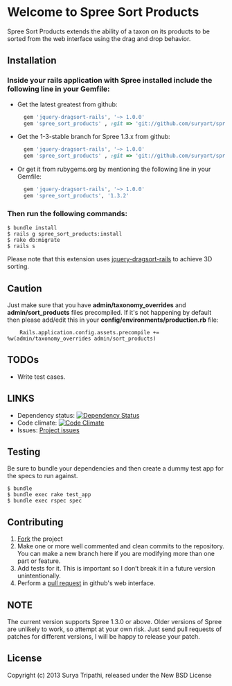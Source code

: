 # Welcome to Spree Sort Products

Spree Sort Products extends the ability of a taxon on its products to be sorted from the web interface using the drag and drop behavior.

## Installation

### Inside your rails application with Spree installed include the following line in your Gemfile:
  * Get the latest greatest from github: 
    
      ```ruby
        gem 'jquery-dragsort-rails', '~> 1.0.0'
        gem 'spree_sort_products' , :git => 'git://github.com/suryart/spree_sort_products.git'
      ```

  * Get the 1-3-stable branch for Spree 1.3.x from github: 
    
      ```ruby
        gem 'jquery-dragsort-rails', '~> 1.0.0'
        gem 'spree_sort_products' , :git => 'git://github.com/suryart/spree_sort_products.git', :branch => '1-3-stable'
      ```

  * Or get it from rubygems.org by mentioning the following line in your Gemfile:
    
      ```ruby 
        gem 'jquery-dragsort-rails', '~> 1.0.0'
        gem 'spree_sort_products', '1.3.2'
      ```

### Then run the following commands: 

    $ bundle install
    $ rails g spree_sort_products:install 
    $ rake db:migrate
    $ rails s 
    

Please note that this extension uses [jquery-dragsort-rails](https://github.com/suryart/jquery-dragsort-rails) to achieve 3D sorting.

## Caution

Just make sure that you have **admin/taxonomy_overrides** and **admin/sort_products** files precompiled. If it's not happening by default then please add/edit this in your **config/environments/production.rb** file:

        Rails.application.config.assets.precompile += %w(admin/taxonomy_overrides admin/sort_products)

## TODOs

* Write test cases.

## LINKS

* Dependency status: [![Dependency Status](https://gemnasium.com/suryart/spree_sort_products.png)](https://gemnasium.com/suryart/spree_sort_products)
* Code climate: [![Code Climate](https://codeclimate.com/github/suryart/spree_sort_products.png)](https://codeclimate.com/github/suryart/spree_sort_products)
* Issues: [Project issues](https://github.com/suryart/spree_active_sale/issues)

## Testing

Be sure to bundle your dependencies and then create a dummy test app for the specs to run against.

    $ bundle
    $ bundle exec rake test_app
    $ bundle exec rspec spec

## Contributing

1. [Fork](https://help.github.com/articles/fork-a-repo) the project
2. Make one or more well commented and clean commits to the repository. You can make a new branch here if you are modifying more than one part or feature.
3. Add tests for it. This is important so I don’t break it in a future version unintentionally.
4. Perform a [pull request](https://help.github.com/articles/using-pull-requests) in github's web interface.

## NOTE

The current version supports Spree 1.3.0 or above. Older versions of Spree are unlikely to work, so attempt at your own risk. Just send pull requests of patches for different versions, I will be happy to release your patch.

## License
Copyright (c) 2013 Surya Tripathi, released under the New BSD License
